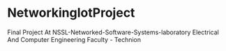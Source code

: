 # NetworkingIotProject
Final Project At NSSL-Networked-Software-Systems-laboratory
Electrical And Computer Engineering Faculty - Technion
